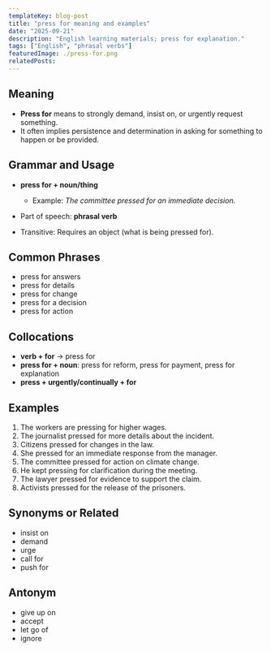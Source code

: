 ```yaml
---
templateKey: blog-post
title: "press for meaning and examples"
date: "2025-09-21"
description: "English learning materials; press for explanation."
tags: ["English", "phrasal verbs"]
featuredImage: ./press-for.png
relatedPosts:
---
```


## Meaning

- **Press for** means to strongly demand, insist on, or urgently request something.
- It often implies persistence and determination in asking for something to happen or be provided.

## Grammar and Usage

- **press for + noun/thing**

  - Example: _The committee pressed for an immediate decision._

- Part of speech: **phrasal verb**
- Transitive: Requires an object (what is being pressed for).

## Common Phrases

- press for answers
- press for details
- press for change
- press for a decision
- press for action

## Collocations

- **verb + for** → press for
- **press for + noun**: press for reform, press for payment, press for explanation
- **press + urgently/continually + for**

## Examples

1. The workers are pressing for higher wages.
2. The journalist pressed for more details about the incident.
3. Citizens pressed for changes in the law.
4. She pressed for an immediate response from the manager.
5. The committee pressed for action on climate change.
6. He kept pressing for clarification during the meeting.
7. The lawyer pressed for evidence to support the claim.
8. Activists pressed for the release of the prisoners.

## Synonyms or Related

- insist on
- demand
- urge
- call for
- push for

## Antonym

- give up on
- accept
- let go of
- ignore
